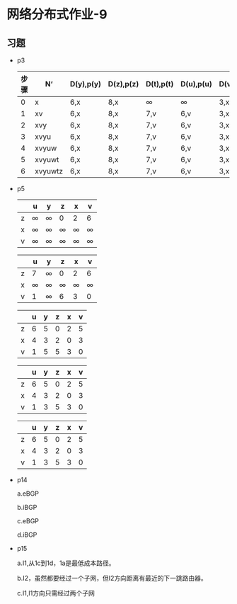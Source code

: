 # 网络分布式作业-9

## 习题

* p3

  | 步骤 | N‘      | D(y),p(y) | D(z),p(z) | D(t),p(t) | D(u),p(u) | D(v),p(v) | D(w),p(w) |
  | ---- | ------- | --------- | --------- | --------- | --------- | --------- | --------- |
  | 0    | x       | 6,x       | 8,x       | ∞         | ∞         | 3,x       | 6,x       |
  | 1    | xv      | 6,x       | 8,x       | 7,v       | 6,v       | 3,x       | 6,x       |
  | 2    | xvy     | 6,x       | 8,x       | 7,v       | 6,v       | 3,x       | 6,x       |
  | 3    | xvyu    | 6,x       | 8,x       | 7,v       | 6,v       | 3,x       | 6,x       |
  | 4    | xvyuw   | 6,x       | 8,x       | 7,v       | 6,v       | 3,x       | 6,x       |
  | 5    | xvyuwt  | 6,x       | 8,x       | 7,v       | 6,v       | 3,x       | 6,v       |
  | 6    | xvyuwtz | 6,x       | 8,x       | 7,v       | 6,v       | 3,x       | 6,v       |

* p5

  |      | u    | y    | z    | x    | v    |
  | ---- | ---- | ---- | ---- | ---- | ---- |
  | z    | ∞    | ∞    | 0    | 2    | 6    |
  | x    | ∞    | ∞    | ∞    | ∞    | ∞    |
  | v    | ∞    | ∞    | ∞    | ∞    | ∞    |
  
  |      | u    | y    | z    | x    | v    |
  | ---- | ---- | ---- | ---- | ---- | ---- |
  | z    | 7    | ∞    | 0    | 2    | 6    |
  | x    | ∞    | ∞    | ∞    | ∞    | ∞    |
  | v    | 1    | ∞    | 6    | 3    | 0    |
  
  |      | u    | y    | z    | x    | v    |
  | ---- | ---- | ---- | ---- | ---- | ---- |
  | z    | 6    | 5    | 0    | 2    | 5    |
  | x    | 4    | 3    | 2    | 0    | 3    |
  | v    | 1    | 5    | 5    | 3    | 0    |
  
  |      | u    | y    | z    | x    | v    |
  | ---- | ---- | ---- | ---- | ---- | ---- |
  | z    | 6    | 5    | 0    | 2    | 5    |
  | x    | 4    | 3    | 2    | 0    | 3    |
  | v    | 1    | 3    | 5    | 3    | 0    |
  
  |      | u    | y    | z    | x    | v    |
  | ---- | ---- | ---- | ---- | ---- | ---- |
  | z    | 6    | 5    | 0    | 2    | 5    |
  | x    | 4    | 3    | 2    | 0    | 3    |
  | v    | 1    | 3    | 5    | 3    | 0    |
  
* p14

  a.eBGP

  b.iBGP

  c.eBGP

  d.iBGP

* p15

  a.I1,从1c到1d，1a是最低成本路径。

  b.I2，虽然都要经过一个子网，但I2方向距离有最近的下一跳路由器。

  c.I1,I1方向只需经过两个子网